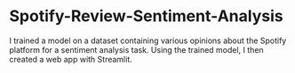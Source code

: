 # Spotify-Review-Sentiment-Analysis
I trained a model on a dataset containing various opinions about the Spotify platform for a sentiment analysis task. Using the trained model, I then created a web app with Streamlit.
